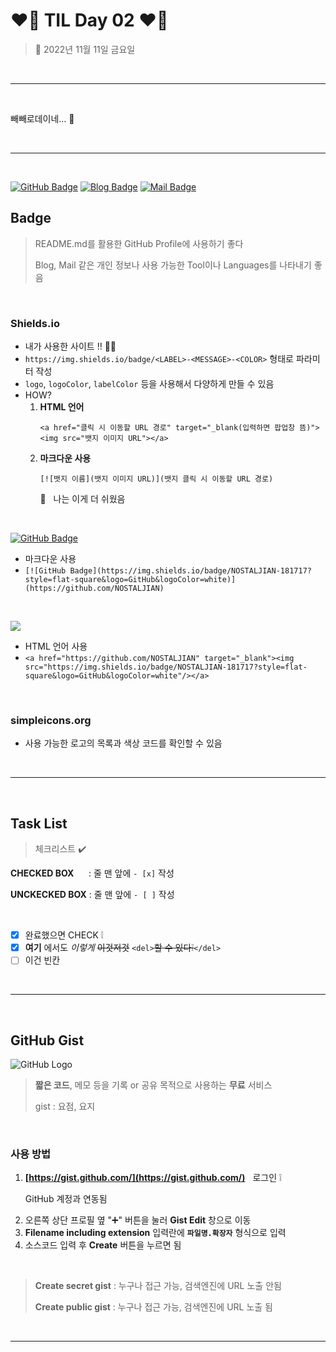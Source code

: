 # __❤️‍🔥 TIL Day 02 ❤️‍🔥__

> 📆 2022년 11월 11일 금요일
> 
<br>

---

<br>

빼빼로데이네... 🫠

<br>

---

<br>

<!-- START -->

<!-- BADGE -->
[![GitHub Badge](https://img.shields.io/badge/NOSTALJIAN-181717?style=flat-square&logo=GitHub&logoColor=white)](https://github.com/NOSTALJIAN)
[![Blog Badge](https://img.shields.io/badge/JIAN's&nbsp;BLOG-F856F3?style=flat-square&logo=GitHubSponsors&logoColor=white)](https://nostal-jian.tistory.com)
[![Mail Badge](https://img.shields.io/badge/nostall.jian@gmail.com-EA4335?style=flat-square&logo=Gmail&logoColor=white)](mailto:nostall.jian@gmail.com)

## __Badge__
> README.md를 활용한 GitHub Profile에 사용하기 좋다 <p>
> Blog, Mail 같은 개인 정보나 사용 가능한 Tool이나 Languages를 나타내기 좋음

<br>

### __Shields.io__
- 내가 사용한 사이트 !! 👍🏻
- ```https://img.shields.io/badge/<LABEL>-<MESSAGE>-<COLOR>``` 형태로 파라미터 작성
- ```logo```, ```logoColor```, ```labelColor``` 등을 사용해서 다양하게 만들 수 있음
- HOW?
  1. __HTML 언어__ <p>```<a href="클릭 시 이동할 URL 경로" target="_blank(입력하면 팝업창 뜸)"><img src="뱃지 이미지 URL"></a>```
  2. __마크다운 사용__ <p>```[![뱃지 이름](뱃지 이미지 URL)](뱃지 클릭 시 이동할 URL 경로)```<p> 💭 &nbsp;&nbsp;나는 이게 더 쉬웠음

<br>

[![GitHub Badge](https://img.shields.io/badge/NOSTALJIAN-181717?style=flat-square&logo=GitHub&logoColor=white)](https://github.com/NOSTALJIAN)
  - 마크다운 사용
  - ```[![GitHub Badge](https://img.shields.io/badge/NOSTALJIAN-181717?style=flat-square&logo=GitHub&logoColor=white)](https://github.com/NOSTALJIAN)```

<br>

<a href="https://github.com/NOSTALJIAN" target="_blank"><img src="https://img.shields.io/badge/NOSTALJIAN-181717?style=flat-square&logo=GitHub&logoColor=white"/></a>
  - HTML 언어 사용
  - ```<a href="https://github.com/NOSTALJIAN" target="_blank"><img src="https://img.shields.io/badge/NOSTALJIAN-181717?style=flat-square&logo=GitHub&logoColor=white"/></a>```

<br>

### __simpleicons.org__
  - 사용 가능한 로고의 목록과 색상 코드를 확인할 수 있음

<br>

---

<br>

## __Task List__
> 체크리스트 ✔️

__CHECKED BOX__ &nbsp;&nbsp;&nbsp;&nbsp;&nbsp;: 줄 맨 앞에 ```- [x]``` 작성<p>
__UNCKECKED BOX__ : 줄 맨 앞에 ```- [ ]``` 작성

<br>

- [x] 완료했으면 CHECK ❕
- [x] __여기__ 에서도 *이렇게* ~~이것저것~~ ```<del>```<del>할 수 있다❕</del>```</del>```
- [ ] 이건 빈칸

<br>

---

<br>

## __GitHub Gist__
![GitHub Logo](https://img1.daumcdn.net/thumb/R1280x0/?scode=mtistory2&fname=https%3A%2F%2Fk.kakaocdn.net%2Fdn%2FbnKq4Z%2Fbtq1tC5jBBY%2FcpZQvX6EBnvmReaAF6W2qk%2Fimg.jpg)
> __짧은 코드__, 메모 등을 기록 or 공유 목적으로 사용하는 __무료__ 서비스 <p>
> gist : 요점, 요지

<br>

### __사용 방법__
1. __[https://gist.github.com/](https://gist.github.com/)__ &nbsp; 로그인 ❕<p> GitHub 계정과 연동됨
2. 오른쪽 상단 프로필 옆 "➕" 버튼을 눌러 __Gist Edit__ 창으로 이동
3. __Filename including extension__ 입력란에 __```파일명.확장자```__ 형식으로 입력
4. 소스코드 입력 후 __Create__ 버튼을 누르면 됨

<br>

  > __Create secret gist__ : 누구나 접근 가능, 검색엔진에 URL 노출 안됨 <p>
  > __Create public gist__ : 누구나 접근 가능, 검색엔진에 URL 노출 됨

<br>

---

<br>

